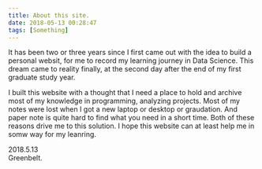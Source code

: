 ```yaml
---
title: About this site.
date: 2018-05-13 00:28:47
tags: [Something]
---
```

It has been two or three years since I first came out with the idea to build a personal websit, for me to record my learning journey in Data Science. This dream came to reality finally, at the second day after the end of my first graduate study year.  

I built this website with a thought that I need a place to hold and archive most of my knowledge in programming, analyzing projects. Most of my notes were lost when I got a new laptop or desktop or graudation. And paper note is quite hard to find what you need in a short time. Both of these reasons drive me to this solution. I hope this website can at least help me in somw way for my leanring. 

2018.5.13  
Greenbelt.
